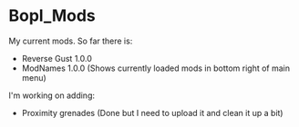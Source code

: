 # Bopl_Mods

My current mods. So far there is:

* Reverse Gust 1.0.0
* ModNames 1.0.0 (Shows currently loaded mods in bottom right of main menu)

I'm working on adding:

* Proximity grenades (Done but I need to upload it and clean it up a bit) 
